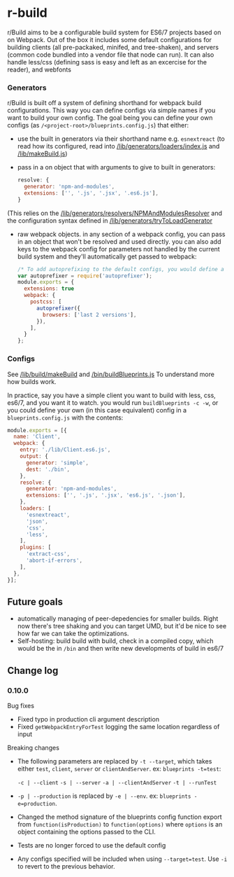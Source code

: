 # r-build
r/Build aims to be a configurable build system for ES6/7 projects based on on Webpack. Out of the box it includes some default configurations for building clients (all pre-packaked, minifed, and tree-shaken), and servers (common code bundled into a vendor file that node can run). It can also handle less/css (defining sass is easy and left as an excercise for the reader), and webfonts

### Generators
r/Build is built off a system of defining shorthand for webpack build configurations. This way you can define configs via simple names if you want to build your own config. The goal being you can define your own configs (as `/<project-root>/blueprints.config.js`) that either:
* use the built in generators via their shorthand name e.g. `esnextreact` (to read how its configured, read into [/lib/generators/loaders/index.js](https://github.com/schwers/r-build/blob/master/lib/generators/loaders/index.js) and [/lib/makeBuild.js](https://github.com/schwers/r-build/blob/master/lib/makeBuild.js))
* pass in a on object that with arguments to give to built in generators:

  ```javascript
  resolve: {
    generator: 'npm-and-modules',
    extensions: ['', '.js', '.jsx', '.es6.js'],
  }
  ```
(This relies on the [/lib/generators/resolvers/NPMAndModulesResolver](https://github.com/schwers/r-build/blob/master/lib/generators/resolver/NPMAndModulesResolver.js) and the configuration syntax defined in [/lib/generators/tryToLoadGenerator](https://github.com/schwers/r-build/blob/master/lib/generators/tryToLoadGenerator.js)
* raw webpack objects. in any section of a webpack config, you can pass in an object that won't be resolved and used directly. you can also add keys to the webpack config for parameters not handled by the current build system and they'll automatically get passed to webpack:

  ```javascript
  /* To add autoprefixing to the default configs, you would define a blueprints.config.js in your root directory and write: */
  var autoprefixer = require('autoprefixer');
  module.exports = {
    extensions: true
    webpack: {
      postcss: [
        autoprefixer({
          browsers: ['last 2 versions'],
        }),
      ],
    }
  };
  ```

### Configs
See [/lib/build/makeBuild](https://github.com/schwers/r-build/blob/master/lib/makeBuild.js) and [/bin/buildBlueprints.js](https://github.com/schwers/r-build/blob/master/bin/buildBlueprints.js) To understand more how builds work.

In practice, say you have a simple client you want to build with less, css, es6/7, and you want it to watch. you would run `buildBlueprints -c -w`, or you could define your own (in this case equivalent) config in a `blueprints.config.js` with the contents:

```javascript
module.exports = [{
  name: 'Client',
  webpack: {
    entry: './lib/Client.es6.js',
    output: {
      generator: 'simple',
      dest: './bin',
    },
    resolve: {
      generator: 'npm-and-modules',
      extensions: ['', '.js', '.jsx', 'es6.js', '.json'],
    },
    loaders: [
      'esnextreact',
      'json',
      'css',
      'less',
    ],
    plugins: [
      'extract-css',
      'abort-if-errors',
    ],
  },
}];
```

## Future goals
* automatically managing of peer-depedencies for smaller builds. Right now there's tree shaking and you can target UMD, but it'd be nice to see how far we can take the optimizations.
* Self-hosting: build build with build, check in a compiled copy, which would be the in `/bin` and then write new developments of build in es6/7

## Change log

### 0.10.0

Bug fixes

- Fixed typo in production cli argument description
- Fixed `getWebpackEntryForTest` logging the same location regardless of input

Breaking changes

- The following parameters are replaced by `-t --target`, which takes either
`test`, `client`, `server` or `clientAndServer`. ex: `blueprints -t=test`:

  `-c | --client`
  `-s | --server`
  `-a | --clientAndServer`
  `-t | --runTest`

- `-p | --production` is replaced by `-e | --env`.  ex: `blueprints -e=production`.
- Changed the method signature of the blueprints config function export from
    `function(isProduction)` to `function(options)` where `options` is an object
    containing the options passed to the CLI.
- Tests are no longer forced to use the default config
- Any configs specified will be included when using `--target=test`. Use `-i` to
    revert to the previous behavior.

